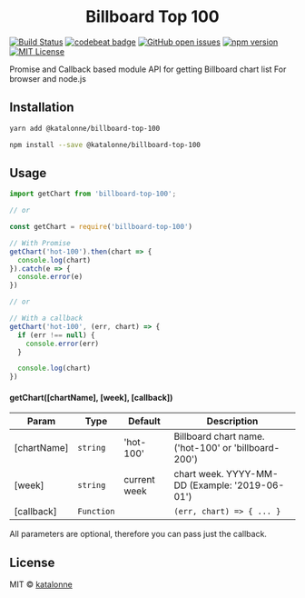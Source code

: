 <h1 align="center">Billboard Top 100</h1>

[![Build Status](https://travis-ci.org/katalonne/billboard-top-100.svg?branch=master)](https://travis-ci.org/katalonne/billboard-top-100)
[![codebeat badge](https://codebeat.co/badges/299f68a9-8267-4f8d-a3e8-9abc5910f582)](https://codebeat.co/projects/github-com-katalonne-billboard-top-100-master)
[![GitHub open issues](https://img.shields.io/github/issues/katalonne/billboard-top-100.svg)](https://github.com/katalonne/billboard-top-100/issues?q=is%3Aopen+is%3Aissue)
[![npm version](https://img.shields.io/npm/v/billboard-top-100.svg)](https://www.npmjs.com/package/@katalonne/billboard-top-100)
[![MIT License](https://img.shields.io/github/license/katalonne/billboard-top-100.svg)](https://github.com/katalonne/billboard-top-100/blob/master/LICENSE)

Promise and Callback based module API for getting Billboard chart list
For browser and node.js

## Installation
```bash
yarn add @katalonne/billboard-top-100

npm install --save @katalonne/billboard-top-100
```
## Usage

```javascript
import getChart from 'billboard-top-100';

// or

const getChart = require('billboard-top-100')

// With Promise
getChart('hot-100').then(chart => {
  console.log(chart)
}).catch(e => {
  console.error(e)
})

// or 

// With a callback
getChart('hot-100', (err, chart) => {
  if (err !== null) {
    console.error(err)
  }

  console.log(chart)
})

```
<a name="getChart"></a>

#### getChart([chartName], [week], [callback])

| Param       | Type                  | Default      | Description                                          |
|-------------|-----------------------|--------------|------------------------------------------------------|
| [chartName] | <code>string</code>   | 'hot-100'    | Billboard chart name. ('hot-100' or 'billboard-200') |
| [week]      | <code>string</code>   | current week | chart week. YYYY-MM-DD (Example: '2019-06-01')       |
| [callback]  | <code>Function</code> |              | <code>(err, chart) => { ... }</code>                 |

All parameters are optional, therefore you can pass just the callback.

## License

MIT © [katalonne](https://github.com/katalonne)